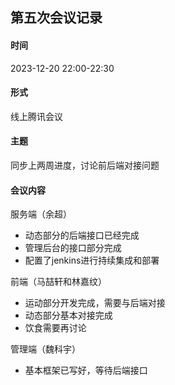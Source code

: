 ## 第五次会议记录

#### 时间

2023-12-20 22:00-22:30

#### 形式

线上腾讯会议

#### 主题

同步上两周进度，讨论前后端对接问题

#### 会议内容

服务端（余超）

- 动态部分的后端接口已经完成
- 管理后台的接口部分完成
- 配置了jenkins进行持续集成和部署

前端（马喆轩和林嘉纹）

- 运动部分开发完成，需要与后端对接
- 动态部分基本对接完成
- 饮食需要再讨论

管理端（魏科宇）

- 基本框架已写好，等待后端接口

